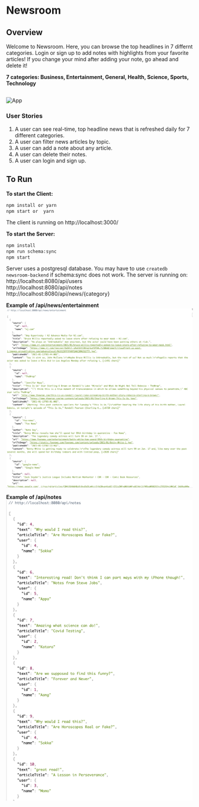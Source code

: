 # Newsroom

## Overview
Welcome to Newsroom. Here, you can browse the top headlines in 7 differnt categories. Login or sign up to add notes with highlights from your favorite articles! If you change your mind after adding your note, go ahead and delete it!

**7 categories: Business, Entertainment, General, Health, Science, Sports, Technology**

## 
![App](/images/App.gif)

### User Stories
1. A user can see real-time, top headline news that is refreshed daily for 7 different categories.
2. A user can filter news articles by topic.
3. A user can add a note about any article.
4. A user can delete their notes.
5. A user can login and sign up.

## To Run
**To start the Client:**
```cd client
npm install or yarn
npm start or  yarn
```
The client is running on http://localhost:3000/

**To start the Server:**
```cd server
npm install
npm run schema:sync
npm start
```
Server uses a postgresql database. You may have to use ```createdb newsroom-backend``` if schema:sync does not work.
The server is running on:<br />
 http://localhost:8080/api/users<br />
 http://localhost:8080/api/notes<br />
 http://localhost:8080/api/news/{category}<br />

 **Example of /api/news/entertainment**
 ![api-call](/images/apiCall.png)

 **Example of /api/notes**
 ![notes-server](/images/notesCall.png)

